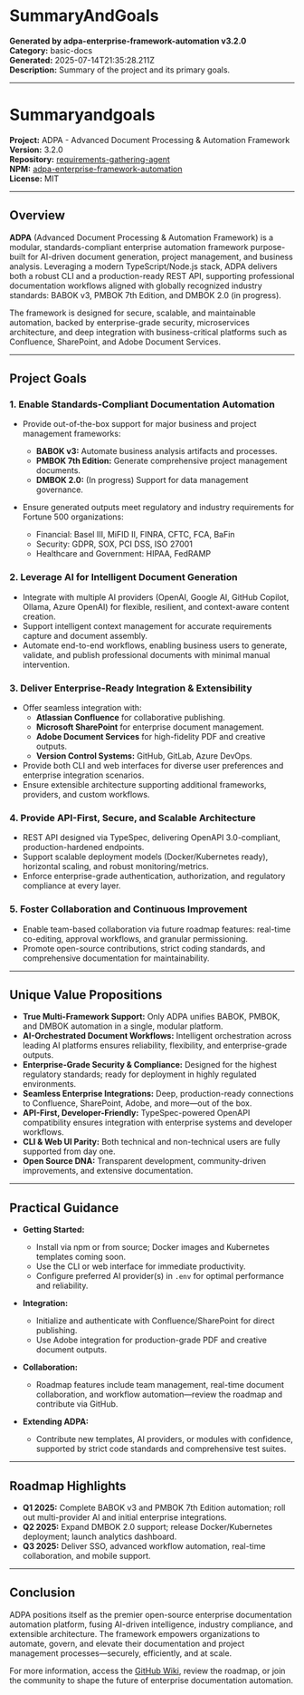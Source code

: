 # SummaryAndGoals

**Generated by adpa-enterprise-framework-automation v3.2.0**  
**Category:** basic-docs  
**Generated:** 2025-07-14T21:35:28.211Z  
**Description:** Summary of the project and its primary goals.

---

# Summaryandgoals

**Project:** ADPA - Advanced Document Processing & Automation Framework  
**Version:** 3.2.0  
**Repository:** [requirements-gathering-agent](https://github.com/mdresch/requirements-gathering-agent)  
**NPM:** [adpa-enterprise-framework-automation](https://www.npmjs.com/package/adpa-enterprise-framework-automation)  
**License:** MIT

---

## Overview

**ADPA** (Advanced Document Processing & Automation Framework) is a modular, standards-compliant enterprise automation framework purpose-built for AI-driven document generation, project management, and business analysis. Leveraging a modern TypeScript/Node.js stack, ADPA delivers both a robust CLI and a production-ready REST API, supporting professional documentation workflows aligned with globally recognized industry standards: BABOK v3, PMBOK 7th Edition, and DMBOK 2.0 (in progress).

The framework is designed for secure, scalable, and maintainable automation, backed by enterprise-grade security, microservices architecture, and deep integration with business-critical platforms such as Confluence, SharePoint, and Adobe Document Services.

---

## Project Goals

### 1. **Enable Standards-Compliant Documentation Automation**

- Provide out-of-the-box support for major business and project management frameworks:
  - **BABOK v3:** Automate business analysis artifacts and processes.
  - **PMBOK 7th Edition:** Generate comprehensive project management documents.
  - **DMBOK 2.0:** (In progress) Support for data management governance.

- Ensure generated outputs meet regulatory and industry requirements for Fortune 500 organizations:
  - Financial: Basel III, MiFID II, FINRA, CFTC, FCA, BaFin
  - Security: GDPR, SOX, PCI DSS, ISO 27001
  - Healthcare and Government: HIPAA, FedRAMP

### 2. **Leverage AI for Intelligent Document Generation**

- Integrate with multiple AI providers (OpenAI, Google AI, GitHub Copilot, Ollama, Azure OpenAI) for flexible, resilient, and context-aware content creation.
- Support intelligent context management for accurate requirements capture and document assembly.
- Automate end-to-end workflows, enabling business users to generate, validate, and publish professional documents with minimal manual intervention.

### 3. **Deliver Enterprise-Ready Integration & Extensibility**

- Offer seamless integration with:
  - **Atlassian Confluence** for collaborative publishing.
  - **Microsoft SharePoint** for enterprise document management.
  - **Adobe Document Services** for high-fidelity PDF and creative outputs.
  - **Version Control Systems:** GitHub, GitLab, Azure DevOps.
- Provide both CLI and web interfaces for diverse user preferences and enterprise integration scenarios.
- Ensure extensible architecture supporting additional frameworks, providers, and custom workflows.

### 4. **Provide API-First, Secure, and Scalable Architecture**

- REST API designed via TypeSpec, delivering OpenAPI 3.0-compliant, production-hardened endpoints.
- Support scalable deployment models (Docker/Kubernetes ready), horizontal scaling, and robust monitoring/metrics.
- Enforce enterprise-grade authentication, authorization, and regulatory compliance at every layer.

### 5. **Foster Collaboration and Continuous Improvement**

- Enable team-based collaboration via future roadmap features: real-time co-editing, approval workflows, and granular permissioning.
- Promote open-source contributions, strict coding standards, and comprehensive documentation for maintainability.

---

## Unique Value Propositions

- **True Multi-Framework Support:** Only ADPA unifies BABOK, PMBOK, and DMBOK automation in a single, modular platform.
- **AI-Orchestrated Document Workflows:** Intelligent orchestration across leading AI platforms ensures reliability, flexibility, and enterprise-grade outputs.
- **Enterprise-Grade Security & Compliance:** Designed for the highest regulatory standards; ready for deployment in highly regulated environments.
- **Seamless Enterprise Integrations:** Deep, production-ready connections to Confluence, SharePoint, Adobe, and more—out of the box.
- **API-First, Developer-Friendly:** TypeSpec-powered OpenAPI compatibility ensures integration with enterprise systems and developer workflows.
- **CLI & Web UI Parity:** Both technical and non-technical users are fully supported from day one.
- **Open Source DNA:** Transparent development, community-driven improvements, and extensive documentation.

---

## Practical Guidance

- **Getting Started:**  
  - Install via npm or from source; Docker images and Kubernetes templates coming soon.
  - Use the CLI or web interface for immediate productivity.
  - Configure preferred AI provider(s) in `.env` for optimal performance and reliability.

- **Integration:**  
  - Initialize and authenticate with Confluence/SharePoint for direct publishing.
  - Use Adobe integration for production-grade PDF and creative document outputs.

- **Collaboration:**  
  - Roadmap features include team management, real-time document collaboration, and workflow automation—review the roadmap and contribute via GitHub.

- **Extending ADPA:**  
  - Contribute new templates, AI providers, or modules with confidence, supported by strict code standards and comprehensive test suites.

---

## Roadmap Highlights

- **Q1 2025:** Complete BABOK v3 and PMBOK 7th Edition automation; roll out multi-provider AI and initial enterprise integrations.
- **Q2 2025:** Expand DMBOK 2.0 support; release Docker/Kubernetes deployment; launch analytics dashboard.
- **Q3 2025:** Deliver SSO, advanced workflow automation, real-time collaboration, and mobile support.

---

## Conclusion

ADPA positions itself as the premier open-source enterprise documentation automation platform, fusing AI-driven intelligence, industry compliance, and extensible architecture. The framework empowers organizations to automate, govern, and elevate their documentation and project management processes—securely, efficiently, and at scale.

For more information, access the [GitHub Wiki](https://github.com/mdresch/requirements-gathering-agent/wiki), review the roadmap, or join the community to shape the future of enterprise documentation automation.